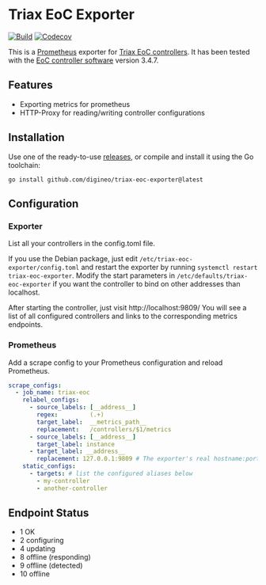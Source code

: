 Triax EoC Exporter
==================

[![Build](https://github.com/digineo/triax-eoc-exporter/actions/workflows/go.yml/badge.svg)](https://github.com/digineo/triax-eoc-exporter/actions/workflows/go.yml)
[![Codecov](http://codecov.io/github/digineo/triax-eoc-exporter/coverage.svg?branch=master)](http://codecov.io/github/digineo/triax-eoc-exporter?branch=master)

This is a [Prometheus](https://prometheus.io/) exporter for
[Triax EoC controllers](https://www.triax.com/products/ethernet-over-coax).
It has been tested with the [EoC controller software](https://www.triax.com/product/ethernet-over-coax-software-update/) version 3.4.7.

## Features

* Exporting metrics for prometheus
* HTTP-Proxy for reading/writing controller configurations

## Installation

Use one of the ready-to-use [releases](https://github.com/digineo/triax-eoc-exporter/releases), or compile and install it using the Go toolchain:

    go install github.com/digineo/triax-eoc-exporter@latest

## Configuration

### Exporter

List all your controllers in the config.toml file.

If you use the Debian package, just edit `/etc/triax-eoc-exporter/config.toml` and restart the exporter by running `systemctl restart triax-eoc-exporter`.
Modify the start parameters in `/etc/defaults/triax-eoc-exporter` if you want the controller to bind on other addresses than localhost.


After starting the controller, just visit http://localhost:9809/
You will see a list of all configured controllers and links to the corresponding metrics endpoints.

### Prometheus

Add a scrape config to your Prometheus configuration and reload Prometheus.

```yaml
scrape_configs:
  - job_name: triax-eoc
    relabel_configs:
      - source_labels: [__address__]
        regex:         (.+)
        target_label:  __metrics_path__
        replacement:   /controllers/$1/metrics
      - source_labels: [__address__]
        target_label: instance
      - target_label: __address__
        replacement: 127.0.0.1:9809 # The exporter's real hostname:port
    static_configs:
      - targets: # list the configured aliases below
        - my-controller
        - another-controller
```

## Endpoint Status

* 1 OK
* 2 configuring
* 4 updating
* 8 offline (responding)
* 9 offline (detected)
* 10 offline

